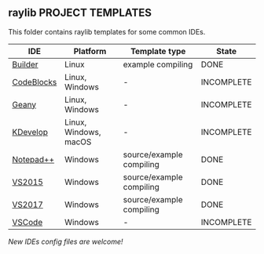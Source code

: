 ## raylib PROJECT TEMPLATES

This folder contains raylib templates for some common IDEs.

IDE | Platform | Template type | State
----| ---------| ------------- | -----
[Builder](https://wiki.gnome.org/Apps/Builder) | Linux | example compiling | DONE
[CodeBlocks](http://www.codeblocks.org/) | Linux, Windows | - | INCOMPLETE
[Geany](https://www.geany.org/) | Linux, Windows | - | INCOMPLETE
[KDevelop](https://www.kdevelop.org/) | Linux, Windows, macOS | - | INCOMPLETE
[Notepad++](https://notepad-plus-plus.org/) | Windows | source/example compiling | DONE
[VS2015](https://www.visualstudio.com) | Windows | source/example compiling | DONE
[VS2017](https://www.visualstudio.com) | Windows | source/example compiling | DONE
[VSCode](https://code.visualstudio.com/) | Windows | - | INCOMPLETE

 *New IDEs config files are welcome!*
